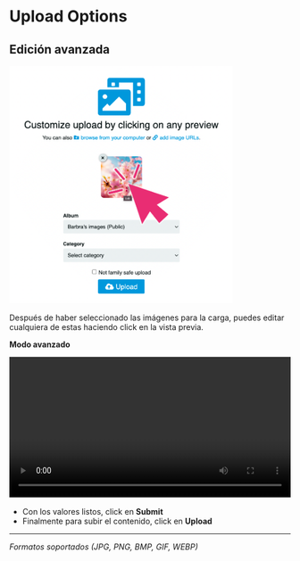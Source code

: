 # Upload Options

## Edición avanzada

<img src="../../src/manual/upload/upload_avz.png" width="400" alt="Click"/>

Después de haber seleccionado las imágenes para la carga, puedes editar cualquiera de estas haciendo click en la vista previa.

**Modo avanzado**

<video width="100%" controls autoplay>
    <source src="../../src/manual/upload/avaz.webm" type="video/webm">
</video>

- Con los valores listos, click en **Submit**
- Finalmente para subir el contenido, click en **Upload**

- - -

*Formatos soportados (JPG, PNG, BMP, GIF, WEBP)*
